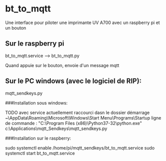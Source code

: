 # bt_to_mqtt

Une interface pour piloter une imprimante UV A700 avec un raspberry pi et un bouton

## Sur le raspberry pi

bt_to_mqtt.service
--> bt_to_mqtt.py

Quand appuie sur le bouton, envoie d'un message mqtt

## Sur le PC windows (avec le logiciel de RIP):

mqtt_sendkeys.py


###Installation sous windows:

TODO avec service
actuellement raccourci dasn le dossier démarrage
~\AppData\Roaming\Microsoft\Windows\Start Menu\Programs\Startup
ligne de commande : "C:\Program Files (x86)\Python37-32\python.exe" c:\Applications\mqtt_Sendkeys\mqtt_sendkeys.py

###Installation sur le raspberry:

sudo systemctl enable /home/pi/mqtt_sendkeys/bt_to_mqtt.service
sudo systemctl start bt_to_mqtt.service
